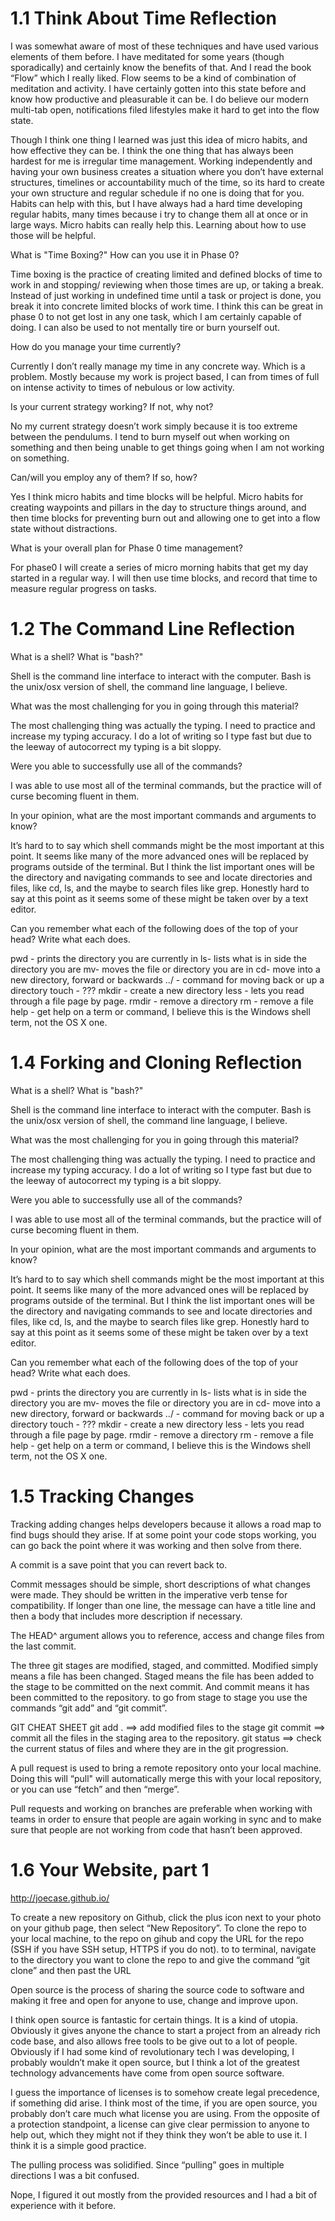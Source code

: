 # 1.1 Think About Time Reflection

I was somewhat aware of most of these techniques and have used various elements of them before. I have meditated for some years (though sporadically) and certainly know the benefits of that. And I read the book “Flow” which I really liked. Flow seems to be a kind of combination of meditation and activity. I have certainly gotten into this state before and know how productive and pleasurable it can be. I do believe our modern multi-tab open, notifications filed lifestyles make it hard to get into the flow state.

Though I think one thing I learned was just this idea of micro habits, and how effective they can be. I think the one thing that has always been hardest for me is irregular time management. Working independently and having your own business creates a situation where you don’t have external structures, timelines or accountability much of the time, so its hard to create your own structure and regular schedule if no one is doing that for you. Habits can help with this, but I have always had a hard time developing regular habits, many times because i try to change them all at once or in large ways. Micro habits can really help this. Learning about how to use those will be helpful.

What is "Time Boxing?" How can you use it in Phase 0?

Time boxing is the practice of creating limited and defined blocks of time to work in and stopping/ reviewing when those times are up, or taking a break. Instead of just working in undefined time until a task or project is done, you break it into concrete limited blocks of work time. I think this can be great in phase 0 to not get lost in any one task, which I am certainly capable of doing. I can also be used to not mentally tire or burn yourself out.

How do you manage your time currently?

Currently I don’t really manage my time in any concrete way. Which is a problem. Mostly because my work is project based, I can from times of full on intense activity to times of nebulous or low activity.

Is your current strategy working? If not, why not?

No my current strategy doesn’t work simply because it is too extreme between the pendulums. I tend to burn myself out when working on something and then being unable to get things going when I am not working on something.

Can/will you employ any of them? If so, how?

Yes I think micro habits and time blocks will be helpful. Micro habits for creating waypoints and pillars in the day to structure things around, and then time blocks for preventing burn out and allowing one to get into a flow state without distractions.

What is your overall plan for Phase 0 time management?

For phase0 I will create a series of micro morning habits that get my day started in a regular way. I will then use time blocks, and record that time to measure regular progress on tasks.

# 1.2 The Command Line Reflection

What is a shell? What is "bash?"

Shell is the command line interface to interact with the computer. Bash is the unix/osx version of shell, the command line language, I believe.

What was the most challenging for you in going through this material?

The most challenging thing was actually the typing. I need to practice and increase my typing accuracy. I do a lot of writing so I type fast but due to the leeway of autocorrect my typing is a bit sloppy.

Were you able to successfully use all of the commands?

I was able to use most all of the terminal commands, but the practice will of curse becoming fluent in them.

In your opinion, what are the most important commands and arguments to know?

It’s hard to to say which shell commands might be the most important at this point. It seems like many of the more advanced ones will be replaced by programs outside of the terminal. But I think the list important ones will be the directory and navigating commands to see and locate directories and files, like cd, ls, and the maybe to search files like grep. Honestly hard to say at this point as it seems some of these might be taken over by a text editor.

Can you remember what each of the following does of the top of your head? Write what each does.

pwd - prints the directory you are currently in
ls- lists what is in side the directory you are
mv- moves the file or directory you are in
cd- move into a new directory, forward or backwards
../ - command for moving back or up a directory
touch - ???
mkdir - create a new directory
less - lets you read through a file page by page.
rmdir - remove a directory
rm - remove a file
help - get help on a term or command, I believe this is the Windows shell term, not the OS X one.


# 1.4 Forking and Cloning Reflection

What is a shell? What is "bash?"

Shell is the command line interface to interact with the computer. Bash is the unix/osx version of shell, the command line language, I believe.

What was the most challenging for you in going through this material?

The most challenging thing was actually the typing. I need to practice and increase my typing accuracy. I do a lot of writing so I type fast but due to the leeway of autocorrect my typing is a bit sloppy.

Were you able to successfully use all of the commands?

I was able to use most all of the terminal commands, but the practice will of curse becoming fluent in them.

In your opinion, what are the most important commands and arguments to know?

It’s hard to to say which shell commands might be the most important at this point. It seems like many of the more advanced ones will be replaced by programs outside of the terminal. But I think the list important ones will be the directory and navigating commands to see and locate directories and files, like cd, ls, and the maybe to search files like grep. Honestly hard to say at this point as it seems some of these might be taken over by a text editor.

Can you remember what each of the following does of the top of your head? Write what each does.

pwd - prints the directory you are currently in
ls- lists what is in side the directory you are
mv- moves the file or directory you are in
cd- move into a new directory, forward or backwards
../ - command for moving back or up a directory
touch - ???
mkdir - create a new directory
less - lets you read through a file page by page.
rmdir - remove a directory
rm - remove a file
help - get help on a term or command, I believe this is the Windows shell term, not the OS X one.

# 1.5 Tracking Changes

Tracking adding changes helps developers because it allows a road map to find bugs should they arise. If at some point your code stops working, you can go back the point where it was working and then solve from there.

A commit is a save point that you can revert back to.

Commit messages should be simple, short descriptions of what changes were made. They should be written in the imperative verb tense for compatibility. If longer than one line, the message can have a title line and then a body that includes more description if necessary.

The HEAD^ argument allows you to reference, access and change files from the last commit.

The three git stages are modified, staged, and committed. Modified simply means a file has been changed. Staged means the file has been added to the stage to be committed on the next commit. And commit means it has been committed to the repository. to go from stage to stage you use the commands “git add” and “git commit”.

GIT CHEAT SHEET
git add .  ==> add modified files to the stage
git commit ==> commit all the files in the staging area to the repository.
git status ==> check the current status of files and where they are in the git progression.

A pull request is used to bring a remote repository onto your local machine. Doing this will “pull" will automatically merge this with your local repository, or you can use “fetch” and then “merge”.

Pull requests and working on branches are preferable when working with teams in order to ensure that people are again working in sync and to make sure that people are not working from code that hasn’t been approved.


# 1.6 Your Website, part 1

http://joecase.github.io/

To create a new repository on Github, click the plus icon next to your photo on your github page, then select “New Repository”. To clone the repo to your local machine, to the repo on gihub and copy the URL for the repo (SSH if you have SSH setup, HTTPS if you do not). to to terminal, navigate to the directory you want to clone the repo to and give the command “git clone” and then past the URL

Open source is the process of sharing the source code to software and making it free and open for anyone to use, change and improve upon.

I think open source is fantastic for certain things. It is a kind of utopia. Obviously it gives anyone the chance to start a project from an already rich code base, and also allows free tools to be give out to a lot of people. Obviously if I had some kind of revolutionary tech I was developing, I probably wouldn’t make it open source, but I think a lot of the greatest technology advancements have come from open source software.

I guess the importance of licenses is to somehow create legal precedence, if something did arise. I think most of the time, if you are open source, you probably don’t care much what license you are using. From the opposite of a protection standpoint, a license can give clear permission to anyone to help out, which they might not if they think they won’t be able to use it. I think it is a simple good practice.

The pulling process was solidified. Since “pulling” goes in multiple directions I was a bit confused.

Nope, I figured it out mostly from the provided resources and I had a bit of experience with it before.
